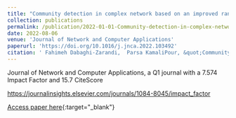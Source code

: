 ```yaml
---
title: "Community detection in complex network based on an improved random algorithm using local and global network information"
collection: publications
permalink: /publication/2022-01-01-Community-detection-in-complex-network-based-on-an-improved-random-algorithm-using-local-and-global-network-information
date: 2022-08-06
venue: 'Journal of Network and Computer Applications'
paperurl: 'https://doi.org/10.1016/j.jnca.2022.103492'
citation: ' Fahimeh Dabaghi-Zarandi,  Parsa KamaliPour, &quot;Community detection in complex network based on an improved random algorithm using local and global network information.&quot; Journal of Network and Computer Applications, vol.206, p.103492, August 2022.'
---
```


Journal of Network and Computer Applications, a Q1 journal with a 7.574 Impact Factor and 15.7 CiteScore

https://journalinsights.elsevier.com/journals/1084-8045/impact_factor


[Access paper here](https://www.sciencedirect.com/science/article/pii/S1084804522001345){:target="_blank"}

